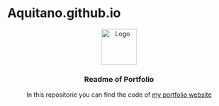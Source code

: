 # Aquitano.github.io
<p align="center">
  <img src="img/iconmonstr-note-19-48.png" alt="Logo" width="80" height="80">

  <h3 align="center">Readme of Portfolio</h3>

  <p align="center">
    In this repositorie you can find the code of <a href=https://aquitano.github.io/>my portfolio website</a>
  </p>
</p>
